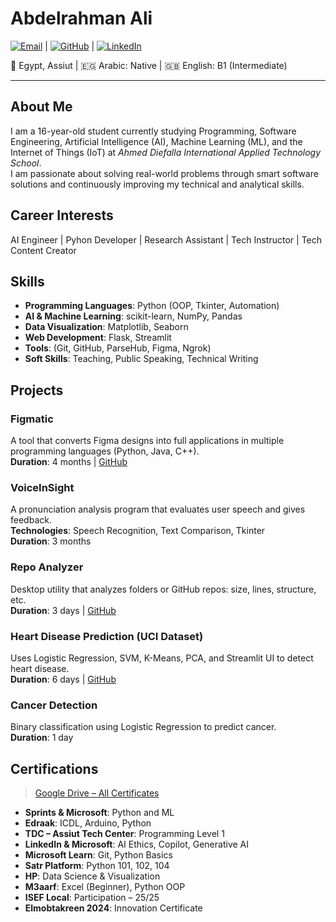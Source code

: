 # **Abdelrahman Ali**

[![Email](https://img.shields.io/badge/Gmail-D14836?logo=gmail&logoColor=white)](mailto:abdelrahman.ali.dev@gmail.com) | [![GitHub](https://img.shields.io/badge/GitHub-181717?logo=github&logoColor=white)](https://github.com/Mordekai66) | [![LinkedIn](https://img.shields.io/badge/LinkedIn-0A66C2?logo=linkedin&logoColor=white)](https://www.linkedin.com/in/abdelrahman-ali-dev-learn/)

📍 Egypt, Assiut | 🇪🇬 Arabic: Native | 🇬🇧 English: B1 (Intermediate)

---

## About Me

I am a 16-year-old student currently studying Programming, Software Engineering, Artificial Intelligence (AI), Machine Learning (ML), and the Internet of Things (IoT) at *Ahmed Diefalla International Applied Technology School*.  
I am passionate about solving real-world problems through smart software solutions and continuously improving my technical and analytical skills.

## Career Interests

AI Engineer | Pyhon Developer | Research Assistant | Tech Instructor | Tech Content Creator 

## Skills

- **Programming Languages**: Python (OOP, Tkinter, Automation)  
- **AI & Machine Learning**: scikit-learn, NumPy, Pandas  
- **Data Visualization**: Matplotlib, Seaborn  
- **Web Development**: Flask, Streamlit  
- **Tools**: (Git, GitHub, ParseHub, Figma, Ngrok)
- **Soft Skills**: Teaching, Public Speaking, Technical Writing

## Projects

### Figmatic
A tool that converts Figma designs into full applications in multiple programming languages (Python, Java, C++).  
**Duration**: 4 months | [GitHub](https://github.com/Mordekai66/design2apps)

### VoiceInSight
A pronunciation analysis program that evaluates user speech and gives feedback.  
**Technologies**: Speech Recognition, Text Comparison, Tkinter  
**Duration**: 3 months

### Repo Analyzer
Desktop utility that analyzes folders or GitHub repos: size, lines, structure, etc.  
**Duration**: 3 days | [GitHub](https://github.com/Mordekai66/repo-analyzer)

### Heart Disease Prediction (UCI Dataset)
Uses Logistic Regression, SVM, K-Means, PCA, and Streamlit UI to detect heart disease.  
**Duration**: 6 days | [GitHub](https://github.com/Mordekai66/Heart-Disease-UCI)

### Cancer Detection
Binary classification using Logistic Regression to predict cancer.  
**Duration**: 1 day

## Certifications

> [Google Drive – All Certificates](https://drive.google.com/drive/u/5/folders/1ldaGqfN9jnVBiqE04n99f0pKNy9VZer0?usp=sharing)

- **Sprints & Microsoft**: Python and ML  
- **Edraak**: ICDL, Arduino, Python  
- **TDC – Assiut Tech Center**: Programming Level 1  
- **LinkedIn & Microsoft**: AI Ethics, Copilot, Generative AI  
- **Microsoft Learn**: Git, Python Basics  
- **Satr Platform**: Python 101, 102, 104  
- **HP**: Data Science & Visualization  
- **M3aarf**: Excel (Beginner), Python OOP  
- **ISEF Local**: Participation – 25/25  
- **Elmobtakreen 2024**: Innovation Certificate
